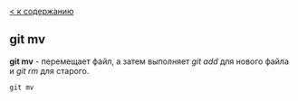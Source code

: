 [ < к содержанию](./readme.md)

## git mv

**git mv** - перемещает файл, а затем выполняет *git add* для нового файла и *git rm* для старого.



```bash=
git mv
```